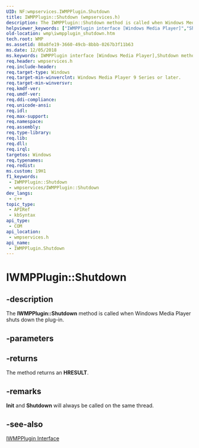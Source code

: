 ```yaml
---
UID: NF:wmpservices.IWMPPlugin.Shutdown
title: IWMPPlugin::Shutdown (wmpservices.h)
description: The IWMPPlugin::Shutdown method is called when Windows Media Player shuts down the plug-in.
helpviewer_keywords: ["IWMPPlugin interface [Windows Media Player]","Shutdown method","IWMPPlugin.Shutdown","IWMPPlugin::Shutdown","IWMPPluginShutdownDSP","Shutdown","Shutdown method [Windows Media Player]","Shutdown method [Windows Media Player]","IWMPPlugin interface","wmp.iwmpplugin_shutdown","wmpservices/IWMPPlugin::Shutdown"]
old-location: wmp\iwmpplugin_shutdown.htm
tech.root: WMP
ms.assetid: 80a8fe19-3660-49cb-8bbb-0267b3f11b63
ms.date: 12/05/2018
ms.keywords: IWMPPlugin interface [Windows Media Player],Shutdown method, IWMPPlugin.Shutdown, IWMPPlugin::Shutdown, IWMPPluginShutdownDSP, Shutdown, Shutdown method [Windows Media Player], Shutdown method [Windows Media Player],IWMPPlugin interface, wmp.iwmpplugin_shutdown, wmpservices/IWMPPlugin::Shutdown
req.header: wmpservices.h
req.include-header: 
req.target-type: Windows
req.target-min-winverclnt: Windows Media Player 9 Series or later.
req.target-min-winversvr: 
req.kmdf-ver: 
req.umdf-ver: 
req.ddi-compliance: 
req.unicode-ansi: 
req.idl: 
req.max-support: 
req.namespace: 
req.assembly: 
req.type-library: 
req.lib: 
req.dll: 
req.irql: 
targetos: Windows
req.typenames: 
req.redist: 
ms.custom: 19H1
f1_keywords:
 - IWMPPlugin::Shutdown
 - wmpservices/IWMPPlugin::Shutdown
dev_langs:
 - c++
topic_type:
 - APIRef
 - kbSyntax
api_type:
 - COM
api_location:
 - wmpservices.h
api_name:
 - IWMPPlugin.Shutdown
---
```


# IWMPPlugin::Shutdown


## -description

The <b>IWMPPlugin::Shutdown</b> method is called when Windows Media Player shuts down the plug-in.

## -parameters

## -returns

The method returns an <b>HRESULT</b>.

## -remarks

<b>Init</b> and <b>Shutdown</b> will always be called on the same thread.

## -see-also

<a href="https://docs.microsoft.com/windows/desktop/api/wmpservices/nn-wmpservices-iwmpplugin">IWMPPlugin Interface</a>

